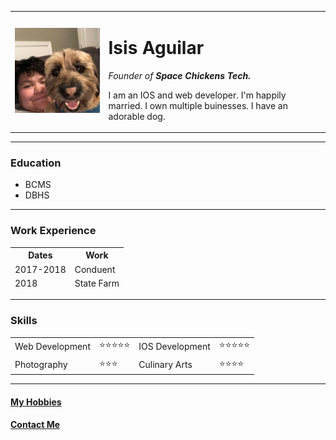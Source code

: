 

<html lang="en" dir="ltr">

<head>
  <meta charset="utf-8">
  
</head>

<body>
  <table cellspacing=20>
    <tr>
      <td><img
          src="profile.jpg"
          alt="Isis's profile picture"></td>
      <td>
        <h1>Isis Aguilar</h1>
        <p><em>Founder of <strong>Space Chickens Tech.</strong></em></p>
        <p>I am an IOS and web developer. I'm happily married. I own multiple buinesses. I have an adorable dog.</p>
      </td>

  </table>
  <hr />
  <h3>Education</h3>
  <p>
    <ul>
      <li>BCMS</li>
      <li>DBHS</li>
    </ul>
  </p>
  <hr>
  <h3>Work Experience</h3>
  <table>
    <thead>
      <th>Dates</th>
      <th>Work</th>
      <tr>
        <td>2017-2018</td>
        <td>Conduent</td>
      </tr>
      <tr>
        <td>2018</td>
        <td>State Farm</td>
      </tr>
    </thead>
  </table>
  <hr>
  <h3>Skills</h3>
  <table cellspacing=10>
    <tr>
      <td>Web Development</td>
      <td>⭐️⭐️⭐️⭐️⭐️</td>
      <td>IOS Development</td>
      <td>⭐️⭐️⭐️⭐️⭐️</td>
    </tr>
     <tr>
      <td>Photography</td>
      <td>⭐️⭐️⭐️</td>
      <td>Culinary Arts</td>
      <td>⭐️⭐️⭐️⭐️</td>
    </tr>
  </table>
</body>
<hr>
<h4><a href="hobbies.html">My Hobbies</a></h4>
<h4><a href="contact.html">Contact Me</a></h4>

</html>
